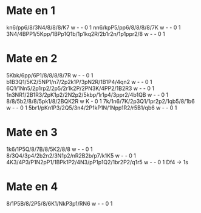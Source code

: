 # Mate en 1
kn6/pp6/8/3N4/8/8/8/K7 w - - 0 1
nn6/kpP5/pp6/8/8/8/8/7K w - - 0 1
3N4/4BPP1/5Kpp/1BPp1Q1b/1p1kq2R/2b1r2n/1p1ppr2/8 w - - 0 1

# Mate en 2

5Kbk/6pp/6P1/8/8/8/8/7R w - - 0 1
b1B3Q1/5K2/5NP1/n7/2p2k1P/3pN2R/1B1P4/4qn2 w - - 0 1
6Q1/1Nn5/2p1rp2/2p5/2r1k2P/2PN3K/4PP2/1B2R3 w - - 0 1
1n3NR1/2B1R3/2pK1p2/2N2p2/5kbp/1r1p4/3ppr2/4b1QB w - - 0 1
8/8/5b2/8/8/5pk1/8/2BQK2R w K - 0 1
7k/1n6/7K/2p3Q1/1pr2p2/1qb5/8/1b6 w - - 0 1
5br1/pKn1P3/2Q5/3n4/2P1kP1N/1Npp1R2/r5B1/qb6 w - - 0 1

# Mate en 3

1k6/1P5Q/8/7B/8/5K2/8/8 w - - 0 1
8/3Q4/3p4/2b2n2/3N1p2/nR2B2b/p7/k1K5 w - - 0 1
4K3/4P3/P1N2pP1/1BPk1P2/4N3/pP1p1Q2/1br2P2/q1r5 w - - 0 1   Df4 -> 1s

# Mate en 4

8/1P5B/8/2P5/8/6K1/NkP3p1/RN6 w - - 0 1
